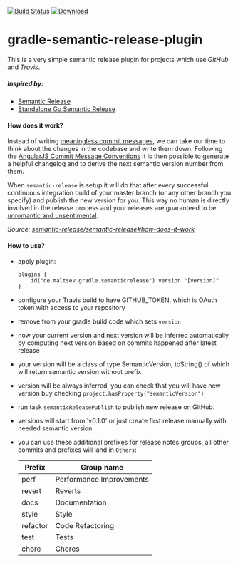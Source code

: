 [![Build Status](https://travis-ci.org/low205/gradle-semantic-release-plugin.svg?branch=master)](https://travis-ci.org/low205/gradle-semantic-release-plugin)
[ ![Download](https://api.bintray.com/packages/low205/gradle-plugins/gradle-semantic-release-plugin/images/download.svg) ](https://bintray.com/low205/gradle-plugins/gradle-semantic-release-plugin/_latestVersion)
# gradle-semantic-release-plugin

This is a very simple semantic release plugin for projects which use *GitHub* and *Travis*.

##### Inspired by:
 * [Semantic Release](https://github.com/semantic-release/semantic-release)
 * [Standalone Go Semantic Release](https://github.com/go-semantic-release/semantic-release)

#### How does it work?
Instead of writing [meaningless commit messages](http://whatthecommit.com/), we can take our time to think about the changes in the codebase and write them down. Following the [AngularJS Commit Message Conventions](https://docs.google.com/document/d/1QrDFcIiPjSLDn3EL15IJygNPiHORgU1_OOAqWjiDU5Y/edit) it is then possible to generate a helpful changelog and to derive the next semantic version number from them.

When `semantic-release` is setup it will do that after every successful continuous integration build of your master branch (or any other branch you specify) and publish the new version for you. This way no human is directly involved in the release process and your releases are guaranteed to be [unromantic and unsentimental](http://sentimentalversioning.org/).

_Source: [semantic-release/semantic-release#how-does-it-work](https://github.com/semantic-release/semantic-release#how-does-it-work)_

#### How to use?

* apply plugin:
    ```
    plugins {
        id("de.maltsev.gradle.semanticrelease") version "[version]"
    }
    ```
* configure your Travis build to have GITHUB_TOKEN, which is OAuth token with access to your repository
* remove from your gradle build code which sets `version`
* now your current version and next version will be inferred automatically by computing next version based on commits happened after latest release 
* your version will be a class of type SemanticVersion, toString() of which will return semantic version without prefix
* version will be always inferred, you can check that you will have new version buy checking `project.hasProperty("semanticVersion")`
* run task `semanticReleasePublish` to publish new release on GitHub. 
* versions will start from 'v0.1.0' or just create first release manually with needed semantic version
* you can use these additional prefixes for release notes groups, all other commits and prefixes will land in `Others`:

    | Prefix   | Group name               |
    |----------|--------------------------|
    | perf     | Performance Improvements |
    | revert   | Reverts                  |
    | docs     | Documentation            |
    | style    | Style                    |
    | refactor | Code Refactoring         |
    | test     | Tests                    |
    | chore    | Chores                   |
